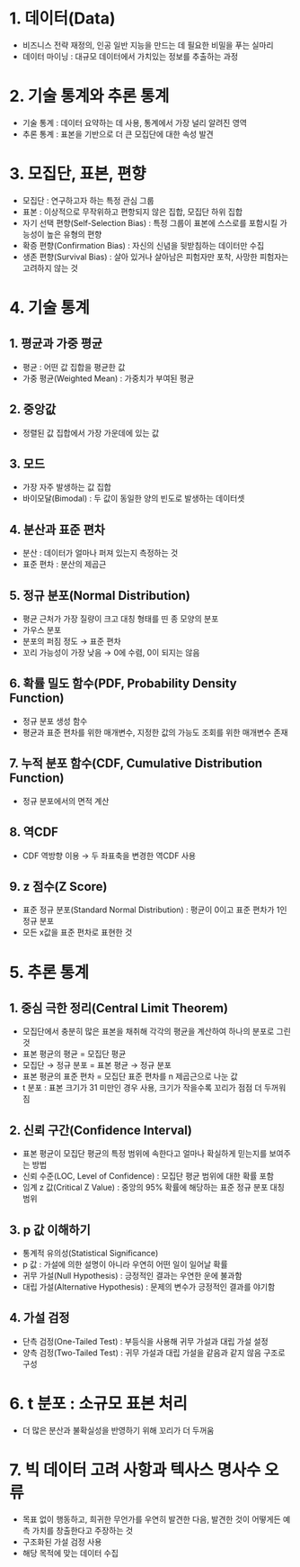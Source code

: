 # 1. 데이터(Data)

- 비즈니스 전략 재정의, 인공 일반 지능을 만드는 데 필요한 비밀을 푸는 실마리
- 데이터 마이닝 : 대규모 데이터에서 가치있는 정보를 추출하는 과정

# 2. 기술 통계와 추론 통계

- 기술 통계 : 데이터 요약하는 데 사용, 통계에서 가장 널리 알려진 영역
- 추론 통계 : 표본을 기반으로 더 큰 모집단에 대한 속성 발견

# 3. 모집단, 표본, 편향

- 모집단 : 연구하고자 하는 특정 관심 그룹
- 표본 : 이상적으로 무작위하고 편항되지 않은 집합, 모집단 하위 집합
- 자기 선택 편향(Self-Selection Bias) : 특정 그룹이 표본에 스스로를 포함시킬 가능성이 높은 유형의 편향
- 확증 편향(Confirmation Bias) : 자신의 신념을 뒷받침하는 데이터만 수집
- 생존 편향(Survival Bias) : 살아 있거나 살아남은 피험자만 포착, 사망한 피험자는 고려하지 않는 것

# 4. 기술 통계

## 1. 평균과 가중 평균

- 평균 : 어떤 값 집합을 평균한 값
- 가중 평균(Weighted Mean) : 가중치가 부여된 평균

## 2. 중앙값

- 정렬된 값 집합에서 가장 가운데에 있는 값

## 3. 모드

- 가장 자주 발생하는 값 집합
- 바이모달(Bimodal) : 두 값이 동일한 양의 빈도로 발생하는 데이터셋

## 4. 분산과 표준 편차

- 분산 : 데이터가 얼마나 퍼져 있는지 측정하는 것
- 표준 편차 : 분산의 제곱근

## 5. 정규 분포(Normal Distribution)

- 평균 근처가 가장 질량이 크고 대칭 형태를 띤 종 모양의 분포
- 가우스 분포
- 분포의 퍼짐 정도 → 표준 편차
- 꼬리 가능성이 가장 낮음 → 0에 수렴, 0이 되지는 않음

## 6. 확률 밀도 함수(PDF, Probability Density Function)

- 정규 분포 생성 함수
- 평균과 표준 편차를 위한 매개변수, 지정한 값의 가능도 조회를 위한 매개변수 존재

## 7. 누적 분포 함수(CDF, Cumulative Distribution Function)

- 정규 분포에서의 면적 계산

## 8. 역CDF

- CDF 역방향 이용 → 두 좌표축을 변경한 역CDF 사용

## 9. z 점수(Z Score)

- 표준 정규 분포(Standard Normal Distribution) : 평균이 0이고 표준 편차가 1인 정규 분포
- 모든 x값을 표준 편차로 표현한 것

# 5. 추론 통계

## 1. 중심 극한 정리(Central Limit Theorem)

- 모집단에서 충분히 많은 표본을 채취해 각각의 평균을 계산하여 하나의 분포로 그린 것
- 표본 평균의 평균 = 모집단 평균
- 모집단 → 정규 분포 = 표본 평균 → 정규 분포
- 표본 평균의 표준 편차 = 모집단 표준 편차를 n 제곱근으로 나눈 값
- t 분포 : 표본 크기가 31 미만인 경우 사용, 크기가 작을수록 꼬리가 점점 더 두꺼워짐

## 2. 신뢰 구간(Confidence Interval)

- 표본 평균이 모집단 평균의 특정 범위에 속한다고 얼마나 확실하게 믿는지를 보여주는 방법
- 신뢰 수준(LOC, Level of Confidence) : 모집단 평균 범위에 대한 확률 포함
- 임계 z 값(Critical Z Value) : 중앙의 95% 확률에 해당하는 표준 정규 분포 대칭 범위

## 3. p 값 이해하기

- 통계적 유의성(Statistical Significance)
- p 값 : 가설에 의한 설명이 아니라 우연히 어떤 일이 일어날 확률
- 귀무 가설(Null Hypothesis) : 긍정적인 결과는 우연한 운에 불과함
- 대립 가설(Alternative Hypothesis) : 문제의 변수가 긍정적인 결과를 야기함

## 4. 가설 검정

- 단측 검정(One-Tailed Test) : 부등식을 사용해 귀무 가설과 대립 가설 설정
- 양측 검정(Two-Tailed Test) : 귀무 가설과 대립 가설을 같음과 같지 않음 구조로 구성

# 6. t 분포 : 소규모 표본 처리

- 더 많은 분산과 불확실성을 반영하기 위해 꼬리가 더 두꺼움

# 7. 빅 데이터 고려 사항과 텍사스 명사수 오류

- 목표 없이 행동하고, 희귀한 무언가를 우연히 발견한 다음, 발견한 것이 어떻게든 예측 가치를 창출한다고 주장하는 것
- 구조화된 가설 검정 사용
- 해당 목적에 맞는 데이터 수집